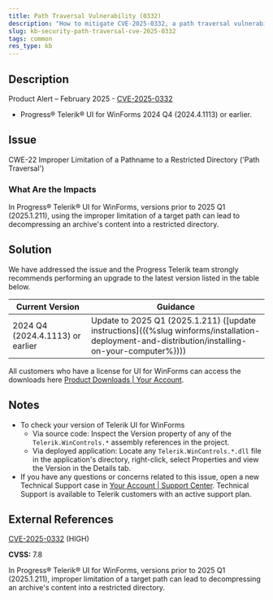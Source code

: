 ```yaml
---
title: Path Traversal Vulnerability (0332)
description: "How to mitigate CVE-2025-0332, a path traversal vulnerability."
slug: kb-security-path-traversal-cve-2025-0332
tags: common
res_type: kb
---
```


## Description

Product Alert – February 2025 - [CVE-2025-0332](https://www.cve.org/CVERecord?id=CVE-2025-0332)

- Progress® Telerik® UI for WinForms 2024 Q4 (2024.4.1113) or earlier.

## Issue

CWE-22 Improper Limitation of a Pathname to a Restricted Directory ('Path Traversal')

### What Are the Impacts

In Progress® Telerik® UI for WinForms, versions prior to 2025 Q1 (2025.1.211), using the improper limitation of a target path can lead to decompressing an archive's content into a restricted directory.

## Solution

We have addressed the issue and the Progress Telerik team strongly recommends performing an upgrade to the latest version listed in the table below.

| Current Version | Guidance |
|-----------------|----------|
| 2024 Q4 (2024.4.1113) or earlier | Update to 2025 Q1 (2025.1.211) ([update instructions](({%slug winforms/installation-deployment-and-distribution/installing-on-your-computer%}))) |

All customers who have a license for UI for WinForms can access the downloads here [Product Downloads | Your Account](https://www.telerik.com/account/downloads/product-download).

## Notes

- To check your version of Telerik UI for WinForms
  - Via source code: Inspect the Version property of any of the `Telerik.WinControls.*` assembly references in the project.
  - Via deployed application: Locate any `Telerik.WinControls.*.dll` file in the application's directory, right-click, select Properties and view the Version in the Details tab.
- If you have any questions or concerns related to this issue, open a new Technical Support case in [Your Account | Support Center](https://www.telerik.com/account/support-center/contact-us/). Technical Support is available to Telerik customers with an active support plan.

## External References

[CVE-2025-0332](https://www.cve.org/CVERecord?id=CVE-2025-0332) (HIGH)

**CVSS:** 7.8

In Progress® Telerik® UI for WinForms, versions prior to 2025 Q1 (2025.1.211), improper limitation of a target path can lead to decompressing an archive's content into a restricted directory.
